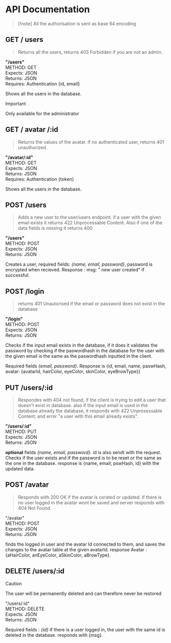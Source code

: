 # API Documentation
> [!note] All the authorisation is sent as base 64 encoding

## GET / users
> Returns all the users, returns 403 Forbidden if you are not an admin.

**"/users"**<br>
 METHOD: GET <br>
 Expects: JSON <br>
 Returns: JSON <br>
 Requires: Authentication {id, email} <br>

Shows all the users in the database. 
> [!Important]
> Only available for the administrator

## GET / avatar /:id
> Returns the values of the avatar. If no authenticated user, returns 401 unauthorized.

**"/avatar/:id"**<br>
 METHOD: GET <br>
 Expects: JSON <br>
 Returns: JSON <br>
 Requires: Authentication {token} <br>

Shows all the users in the database. 

## POST /users 
> Adds a new user to the user/users endpoint. if a user with the given email exists it returns 422 Unprocessable Content. Also if one of the data fields is missing it returns 400

**"/users"** <br>
METHOD: POST <br>
Expects: JSON <br>
Returns: JSON <br>

Creates a user, required fields: *{name, email, password}*, password is encrypted when recieved. 
Response : msg: " new user created" if successful.

## POST /login 
> returns 401 Unautorised if the email or password does not exist in the database

**"/login"** <br>
METHOD: POST <br>
Expects: JSON <br>
Returns: JSON <br>

Checks if the input email exists in the database, if it does it validates the password by checking if the paswordhash in the database for the user with the given email is the same as the paswordhash inputted in the client. 

Required fields *{email, password}*.
Response is {id, email, name, paswHash, avatar: {avatarId, hairColor, eyeColor, skinColor, eyeBrowType}}

## PUT /users/:id 
> Respondes with 404 not found, if the client is trying to edit a user that doesn't exist in database. also if the input email is used in the database already the database, it responds with 422 Unprosessable Content, and error "a user with this email already exists".

**"/users/:id"** <br>
METHOD: PUT <br>
Expects: JSON <br>
Returns: JSON <br>

**optional** fields *{name, email, password}*. id is also sendt with the request.
Checks if the user exists and if the password is to be reset or the same as the one in the database. 
response is {name, email, pswHash, id} with the updated data.

## POST /avatar 
>  Responds with 200 OK if the avatar is cerated or updated. if there is no user logged in the avatar wont be saved and server responds with 404 Not Found.

"/avatar" <br>
METHOD: POST <br>
Expects: JSON <br>
Returns: JSON <br>

finds the logged in user and the avatar Id connected to them, and saves the changes to the avatar table at the given avatarId. 
response Avatar : {aHairColor, anEyeColor, aSkinColor, aBrowType}.

## DELETE  /users/:id 
> [!caution]
> The user will be permanently deleted and can therefore never be restored


"/users/:id" <br>
METHOD: DELETE <br>
Expects: JSON <br>
Returns: JSON <br>

Required fields : *{id}* if there is a user logged in, the user with the same id is deleted in the database. 
responds with {msg}.
